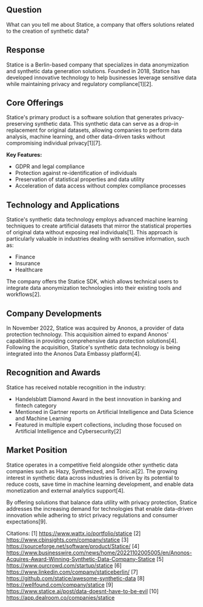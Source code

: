 ## Question

What can you tell me about Statice, a company that offers solutions related to the creation of synthetic data?

## Response

Statice is a Berlin-based company that specializes in data anonymization and synthetic data generation solutions. Founded in 2018, Statice has developed innovative technology to help businesses leverage sensitive data while maintaining privacy and regulatory compliance[1][2].

## Core Offerings

Statice's primary product is a software solution that generates privacy-preserving synthetic data. This synthetic data can serve as a drop-in replacement for original datasets, allowing companies to perform data analysis, machine learning, and other data-driven tasks without compromising individual privacy[1][7].

**Key Features:**

- GDPR and legal compliance
- Protection against re-identification of individuals
- Preservation of statistical properties and data utility
- Acceleration of data access without complex compliance processes

## Technology and Applications

Statice's synthetic data technology employs advanced machine learning techniques to create artificial datasets that mirror the statistical properties of original data without exposing real individuals[1]. This approach is particularly valuable in industries dealing with sensitive information, such as:

- Finance
- Insurance
- Healthcare

The company offers the Statice SDK, which allows technical users to integrate data anonymization technologies into their existing tools and workflows[2].

## Company Developments

In November 2022, Statice was acquired by Anonos, a provider of data protection technology. This acquisition aimed to expand Anonos' capabilities in providing comprehensive data protection solutions[4]. Following the acquisition, Statice's synthetic data technology is being integrated into the Anonos Data Embassy platform[4].

## Recognition and Awards

Statice has received notable recognition in the industry:

- Handelsblatt Diamond Award in the best innovation in banking and fintech category
- Mentioned in Gartner reports on Artificial Intelligence and Data Science and Machine Learning
- Featured in multiple expert collections, including those focused on Artificial Intelligence and Cybersecurity[2]

## Market Position

Statice operates in a competitive field alongside other synthetic data companies such as Hazy, Synthesized, and Tonic.ai[2]. The growing interest in synthetic data across industries is driven by its potential to reduce costs, save time in machine learning development, and enable data monetization and external analytics support[4].

By offering solutions that balance data utility with privacy protection, Statice addresses the increasing demand for technologies that enable data-driven innovation while adhering to strict privacy regulations and consumer expectations[9].

Citations:
[1] https://www.wattx.io/portfolio/statice
[2] https://www.cbinsights.com/company/statice
[3] https://sourceforge.net/software/product/Statice/
[4] https://www.businesswire.com/news/home/20221102005005/en/Anonos-Acquires-Award-Winning-Synthetic-Data-Company-Statice
[5] https://www.ourcrowd.com/startup/statice
[6] https://www.linkedin.com/company/staticeberlin/
[7] https://github.com/statice/awesome-synthetic-data
[8] https://wellfound.com/company/statice
[9] https://www.statice.ai/post/data-doesnt-have-to-be-evil
[10] https://app.dealroom.co/companies/statice
